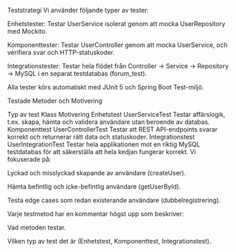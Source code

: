 Teststrategi
Vi använder följande typer av tester:

Enhetstester: Testar UserService isolerat genom att mocka UserRepository med Mockito.

Komponenttester: Testar UserController genom att mocka UserService, och verifiera svar och HTTP-statuskoder.

Integrationstester: Testar hela flödet från Controller → Service → Repository → MySQL i en separat testdatabas (forum_test).

Alla tester körs automatiskt med JUnit 5 och Spring Boot Test-miljö.


Testade Metoder och Motivering

Typ av test	Klass	Motivering
Enhetstest	UserServiceTest	Testar affärslogik, t.ex. skapa, hämta och validera användare utan beroende av databas.
Komponenttest	UserControllerTest	Testar att REST API-endpoints svarar korrekt och returnerar rätt data och statuskoder.
Integrationstest	UserIntegrationTest	Testar hela applikationen mot en riktig MySQL testdatabas för att säkerställa att hela kedjan fungerar korrekt.
Vi fokuserade på:

Lyckad och misslyckad skapande av användare (createUser).

Hämta befintlig och icke-befintlig användare (getUserById).

Testa edge cases som redan existerande användare (dubbelregistrering).

Varje testmetod har en kommentar högst upp som beskriver:

Vad metoden testar.

Vilken typ av test det är (Enhetstest, Komponenttest, Integrationstest).